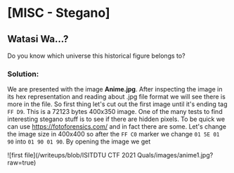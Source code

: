 # [MISC - Stegano]
## Watasi Wa...?
Do you know which universe this historical figure belongs to?
### Solution:
We are presented with the image **Anime.jpg**. After inspecting the image in its hex representation and reading about .jpg file format we will see there is more in the file. So first thing let's cut out the first image until it's ending tag `FF D9`.  This is a 72123 bytes 400x350 image. One of the many tests to find interesting stegano stuff is to see if there are hidden pixels. To be quick we can use https://fotoforensics.com/ and in fact there are some. Let's change the image size in 400x400 so after the `FF C0` marker we change `01 5E 01 90` into `01 90 01 90`. By opening the image we get

![first file](/writeups/blob/ISITDTU CTF 2021 Quals/images/anime1.jpg?raw=true)
